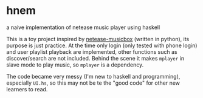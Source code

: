 # hnem
a naive implementation of netease music player using haskell

This is a toy project inspired by [netease-musicbox](https://github.com/darknessomi/musicbox) (written in python), its purpose is just practice.
At the time only login (only tested with phone login) and user playlist playback are implemented, other functions such as discover/search are not
included. Behind the scene it makes `mplayer` in slave mode to play music, so `mplayer` is a dependency.

The code became very messy (I'm new to haskell and programming), especially `UI.hs`, so this may not be te the "good code" for other new learners to read.
